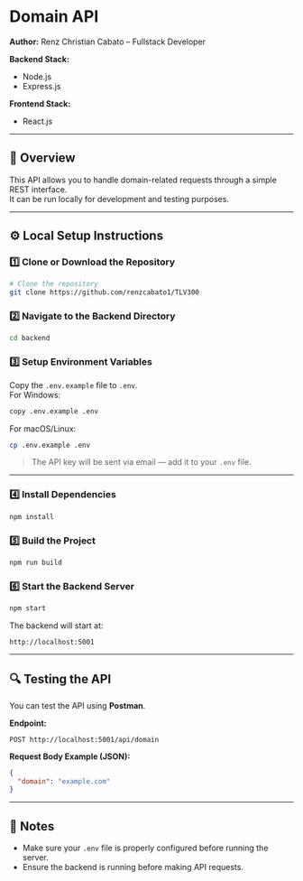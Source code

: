 # Domain API

**Author:** Renz Christian Cabato – Fullstack Developer  

**Backend Stack:**  
- Node.js  
- Express.js  

**Frontend Stack:**  
- React.js  

---

## 📌 Overview
This API allows you to handle domain-related requests through a simple REST interface.  
It can be run locally for development and testing purposes.

---

## ⚙️ Local Setup Instructions

### 1️⃣ Clone or Download the Repository
```bash
# Clone the repository
git clone https://github.com/renzcabato1/TLV300
```

### 2️⃣ Navigate to the Backend Directory
```bash
cd backend
```

### 3️⃣ Setup Environment Variables
Copy the `.env.example` file to `.env`.  
For Windows:
```bash
copy .env.example .env
```
For macOS/Linux:
```bash
cp .env.example .env
```
> The API key will be sent via email — add it to your `.env` file.

---

### 4️⃣ Install Dependencies
```bash
npm install
```

### 5️⃣ Build the Project
```bash
npm run build
```

### 6️⃣ Start the Backend Server
```bash
npm start
```
The backend will start at:  
```
http://localhost:5001
```

---

## 🔍 Testing the API

You can test the API using **Postman**.

**Endpoint:**  
```
POST http://localhost:5001/api/domain
```

**Request Body Example (JSON):**
```json
{
  "domain": "example.com"
}
```

---

## 📄 Notes
- Make sure your `.env` file is properly configured before running the server.
- Ensure the backend is running before making API requests.
